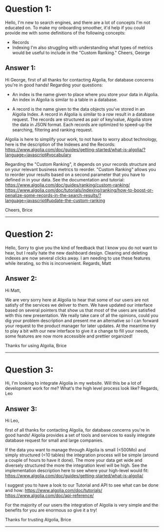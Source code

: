 # Question 1:
Hello,
I'm new to search engines, and there are a lot of concepts I'm not educated on.
To make my onboarding smoother, it'd help if you could provide me with some
definitions of the following concepts:
- Records
- Indexing
I'm also struggling with understanding what types of metrics would be useful to
include in the "Custom Ranking."
Cheers, George

## Answer 1:
Hi George,
first of all thanks for contacting Algolia, for database concerns you're in good hands!
Regarding your questions:

- An index is the name given to place where you store your data in Algolia.
An index in Algolia is similar to a table in a database.

- A record is the name given to the data objects you've stored in an Algolia Index.
A record in Algolia is similar to a row result in a database request.
The records are structured as pair of key/value, Algolia store the data in JSON format.
Each records are optimized to speed-up the searching, filtering and ranking request.

Algolia is here to simplify your work, to not have to worry about technology,
here is the description of the Indexes and the Records:
https://www.algolia.com/doc/guides/getting-started/what-is-algolia/?language=javascript#vocabulary

Regarding the "Custom Ranking", it depends on your records structure and on your
relevant business metrics to reorder.
"Custom Ranking" allows you to reorder your results based on a second parameter
that you have to defined in in your data.
See the documentation and tutorial:
https://www.algolia.com/doc/guides/ranking/custom-ranking/
https://www.algolia.com/doc/tutorials/indexing/ranking/how-to-boost-or-penalize-some-records-in-the-search-results/?language=javascript#update-the-custom-ranking

Cheers,
Brice

________________________________________________________________________________

# Question 2:
Hello,
Sorry to give you the kind of feedback that I know you do not want to hear,
but I really hate the new dashboard design. Clearing and deleting indexes are
now several clicks away. I am needing to use these features while iterating,
so this is inconvenient.
Regards, Matt


## Answer 2:
Hi Matt,

We are very sorry here at Algolia to hear that some of our users are not satisfy
of the services we deliver to them.
We have updated our interface based on several pointers that show us that most of
the users are satisfied with this new presentation.
We really take care of all the opinions, could you dig your problem description
and present me an alternative so I can forward your request to the product manager
for later updates.
At the meantime try to play a bit with our new interface to give it a change to
fill your needs, some features are now more accessible and prettier organized!

Thanks for using Algolia,
Brice

________________________________________________________________________________

# Question 3:
Hi,
I'm looking to integrate Algolia in my website. Will this be a lot of development
work for me? What's the high level process look like?
Regards, Leo


## Answer 3:
Hi Leo,

first of all thanks for contacting Algolia, for database concerns you're in good hands!
Algolia provides a set of tools and services to easily integrate database request
for small and large companies.

If the data you want to manage through Algolia is small (<500Mo) and simply structured
(<10 tables) the integration process will be simple (around a couple of hours to have it done).
The more your data get wide and diversely structured the more the integration level
will be high.
See the implementation description here to see where your high-level would fit:
https://www.algolia.com/doc/guides/getting-started/what-is-algolia/

I suggest you to have a look to our Tutorial and API to see what can be done and how:
https://www.algolia.com/doc/tutorials/
https://www.algolia.com/doc/api-reference/

For the majority of our users the integration of Algolia is very simple and the
benefits for you are enormous so give it a try!

Thanks for trusting Algolia,
Brice


________________________________________________________________________________
